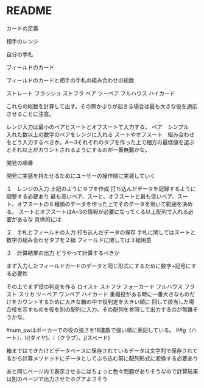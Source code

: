 # README
カードの定義

相手のレンジ

自分の手札

フィールドのカード

フィールドのカードと相手の手札の組み合わせの総数

ストレート
フラッシュ
ストフラ
ペア
ツーペア
フルハウス
ハイカード

これらの総数を計算して出す。その際かぶりが起きる場合は最も大きな役を適応させることに注意。

レンジ入力は最小のペアとスートとオフスートで入力する。
ペア　シンプル　入れた数以上の数字のペアをレンジに入れる
スートやオフスート　組み合わせをどう入力するべきか。A〜3それぞれのタブを作った上で相方の最低値を選ぶとそれ以上がカウントされるようにするのが一番無難かな。


開発の順番

開発に実感を持たせるためにユーザーの操作順に実装していく

１　レンジの入力
上記のようにタブを作成
打ち込んだデータを記録するように調整する必要あり
最も高いペア、スーと、オフスートと最も低いペア、スート、オフスートの６種類のデータを作った上でそのデータを用いて範囲を決める。
スートとオフスートはA~3の情報が必要になってくる以上配列で入れる必要があるな
具体的には




２　手札とフィールドの入力
打ち込んだデータの保存
手札に関してはスートと数字の組み合わせタブを２組
フィールドに関しては３組用意


３　計算結果の出力
どうやって計算するべきか

まず入力したフィールドカードのデータと同じ形式にするために数字+記号にする必要性

その上でまず役の判定を作る
ロイスト
ストフラ
フォーカード
フルハウス
フラ
スト
スリカ
ツーペア
ワンペア
ハイカード
重複役がある時に一番大きなものだけをカウントするために大きな箱の中で役判定を大きい順に
回して該当した場合役を示すものを役を別の配列に入力。その配列を参照して出力するのが無難そうかな。


#num_pwはポーカーでの役の強さを16進数で強い順に表記している。
##g（ハート）、h(ダイヤ)、i（クラブ）、j(スペード)


箱まではできたけどデータベースに保存されているデータは文字列で保存されてるから計算メソドッドにデータとしてぶち込む前に配列形式に変換する必要あり

あと同じページ内で表示させるにはちょっと色々問題がありそうなので計算結果は別のページで出力させたホグアよさそう




